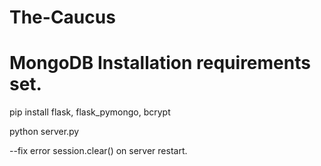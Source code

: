 # The-Caucus

# MongoDB Installation requirements set.

pip install flask, flask_pymongo, bcrypt


python server.py

--fix error session.clear() on server restart.
